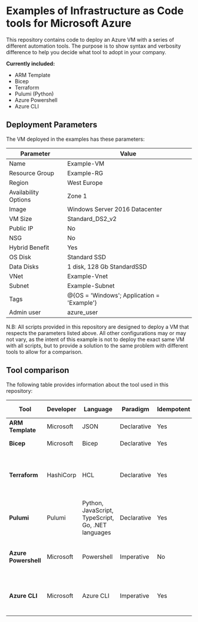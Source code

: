 # Examples of Infrastructure as Code tools for Microsoft Azure

This repository contains code to deploy an Azure VM with a series of different automation tools. The purpose is to show syntax and verbosity difference to help you decide what tool to adopt in your company.

**Currently included:**
- ARM Template
- Bicep
- Terraform
- Pulumi (Python)
- Azure Powershell
- Azure CLI

## Deployment Parameters
The VM deployed in the examples has these parameters:

Parameter | Value
--- | ---
Name | Example-VM
Resource Group | Example-RG
Region | West Europe
Availability Options | Zone 1
Image | Windows Server 2016 Datacenter
VM Size | Standard_DS2_v2
Public IP | No
NSG | No
Hybrid Benefit | Yes
OS Disk | Standard SSD
Data Disks | 1 disk, 128 Gb StandardSSD
VNet | Example-Vnet
Subnet | Example-Subnet
Tags | @{OS = 'Windows'; Application = 'Example'}
Admin user | azure_user

N.B: All scripts provided in this repository are designed to deploy a VM that respects the parameters listed above.
All other configurations may or may not vary, as the intent of this example is not to deploy the exact same VM with all scripts, but to provide a solution to the same problem with different tools to allow for a comparison.

## Tool comparison

The following table provides information about the tool used in this repository:

Tool | Developer | Language | Paradigm | Idempotent | Change Preview | Supported Platforms
---- | --------- | -------- | -------- | ---------- | -------------- | -------------------
**ARM Template** | Microsoft | JSON | Declarative | Yes | Yes | Platform independent
**Bicep** | Microsoft | Bicep | Declarative | Yes | Yes | Platform independent
**Terraform** | HashiCorp | HCL | Declarative | Yes | Yes | Windows, MacOS, Linux, FreeBSD, OpenBSD, Solaris
**Pulumi** | Pulumi | Python, JavaScript, TypeScript, Go, .NET languages | Declarative | Yes | Yes | Windows, MacOS, Linux
**Azure Powershell** | Microsoft | Powershell | Imperative | No | No | Windows, MacOS, Linux, Web (Cloud shell)
**Azure CLI** | Microsoft | Azure CLI | Imperative | Yes | No | Windows, MacOS, Linux, Web (Cloud shell)
